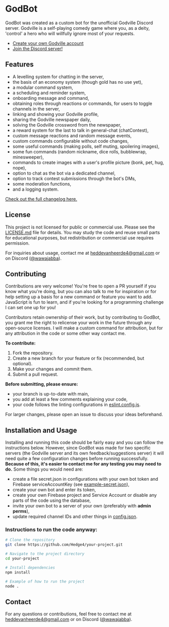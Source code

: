 # GodBot

GodBot was created as a custom bot for the unofficial Godville Discord server. Godville is a self-playing comedy game where you, as a deity, 'control' a hero who will willfully ignore most of your requests.
- [Create your own Godville account](https://godvillegame.com/login)
- [Join the Discord server!](https://discord.gg/tAtGGQE)

## Features
- A levelling system for chatting in the server,
- the basis of an economy system (though gold has no use yet),
- a modular command system,
- a scheduling and reminder system,
- onboarding message and command,
- obtaining roles through reactions or commands, for users to toggle channels in the server,
- linking and showing your Godville profile,
- sharing the Godville newspaper daily,
- solving the Godville crossword from the newspaper,
- a reward system for the last to talk in general-chat (chatContest),
- custom message reactions and random message events,
- custom commands configurable without code changes,
- some useful commands (making polls, self muting, spoilering images),
- some fun commands (random nickname, dice rolls, bubblewrap, minesweeper),
- commands to create images with a user's profile picture (bonk, pet, hug, nope),
- option to chat as the bot via a dedicated channel,
- option to track contest submissions through the bot's DMs,
- some moderation functions,
- and a logging system.

[Check out the full changelog here.](./CHANGELOG.md)

## License

This project is not licensed for public or commercial use. Please see the [LICENSE.md](./LICENSE.md) file for details. You may study the code and reuse small parts for educational purposes, but redistribution or commercial use requires permission.

For inquiries about usage, contact me at [heddevanheerde4@gmail.com](mailto:heddevanheerde4@gmail.com) or on Discord ([@wawajabba](https://discordapp.com/channels/@me/346301339548123136/)).

## Contributing

Contributions are very welcome! You're free to open a PR yourself if you know what you're doing, but you can also talk to me for inspiration or for help setting up a basis for a new command or feature you want to add. JavaScript is fun to learn, and if you're looking for a programming challenge I can set one up for you!

Contributors retain ownership of their work, but by contributing to GodBot, you grant me the right to relicense your work in the future through any open-source licenses. I will make a custom command for attribution, but for any attribution in the code or some other way contact me.

**To contribute:**
1. Fork the repository.
2. Create a new branch for your feature or fix (recommended, but optional).
3. Make your changes and commit them.
4. Submit a pull request.

**Before submitting, please ensure:**
- your branch is up-to-date with main,
- you add at least a few comments explaining your code,
- your code follows the linting configurations in [eslint.config.js](./eslint.config.js).

For larger changes, please open an issue to discuss your ideas beforehand.

## Installation and Usage

Installing and running this code should be fairly easy and you can follow the instructions below. However, since GodBot was made for two specific servers (the Godville server and its own feedback/suggestions server) it will need quite a few configuration changes before running successfully. **Because of this, it's easier to contact me for any testing you may need to do.** Some things you would need are:

- create a file secret.json in configurations with your own bot token and Firebase serviceAccountKey (see [example-secret.json](./configurations/example-secret.json)),
- create your own bot and enter its token,
- create your own Firebase project and Service Account or disable any parts of the code using the database,
- invite your own bot to a server of your own (preferably with **admin perms**),
- update required channel IDs and other things in [config.json](./configurations/config.json).

### Instructions to run the code anyway:
```bash
# Clone the repository
git clone https://github.com/Hedge4/your-project.git

# Navigate to the project directory
cd your-project

# Install dependencies
npm install

# Example of how to run the project
node .
```

## Contact

For any questions or contributions, feel free to contact me at [heddevanheerde4@gmail.com](mailto:heddevanheerde4@gmail.com) or on Discord ([@wawajabba](https://discordapp.com/channels/@me/346301339548123136/)).
